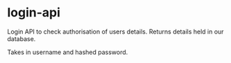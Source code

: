 # login-api
Login API to check authorisation of users details.
Returns details held in our database.

Takes in username and hashed password.
